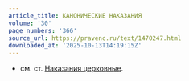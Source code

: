 ```yaml
---
article_title: КАНОНИЧЕСКИЕ НАКАЗАНИЯ
volume: '30'
page_numbers: '366'
source_url: https://pravenc.ru/text/1470247.html
downloaded_at: '2025-10-13T14:19:15Z'
---
```


- см. ст. [Наказания церковные](<https://pravenc.ru/text/Наказания церковные.html>).
